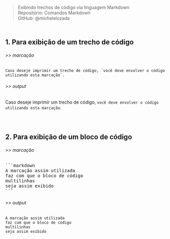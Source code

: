 > Exibindo trechos de código via linguagem Markdown    
> Repositório: Comandos Markdown  
> GitHub: @michelelozada
&nbsp;
     
&nbsp; 
&nbsp;    
**1. Para exibição de um trecho de código**  
---
###### >> marcação 
``Caso deseje imprimir um trecho de código, `você deve envolver o código utilizando esta marcação`.``    

###### >> output 
Caso deseje imprimir um trecho de código, `você deve envolver o código utilizando esta marcação`.  
&nbsp;
     
&nbsp;     
**2. Para exibição de um bloco de código** 
---
###### >> marcação    
<pre>
```markdown
A marcação assim utilizada
faz com que o bloco de código
multilinhas
seja assim exibido
```  
</pre>
###### >> output   
````
A marcação assim utilizada
faz com que o bloco de código
multilinhas
seja assim exibido
````